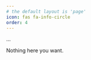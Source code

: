 ```yaml
---
# the default layout is 'page'
icon: fas fa-info-circle
order: 4
---
```


...

Nothing here you want.
